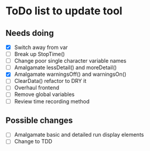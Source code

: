 # ToDo list to update tool

## Needs doing
- [x] Switch away from var
- [ ] Break up StopTime()
- [ ] Change poor single character variable names
- [ ] Amalgamate lessDetail() and moreDetail()
- [x] Amalgamate warningsOff() and warningsOn()
- [ ] ClearData() refactor to DRY it
- [ ] Overhaul frontend
- [ ] Remove global variables
- [ ] Review time recording method

## Possible changes
- [ ] Amalgamate basic and detailed run display elements
- [ ] Change to TDD
